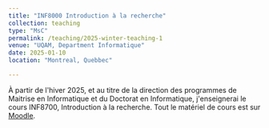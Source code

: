 ```yaml
---
title: "INF8000 Introduction à la recherche"
collection: teaching
type: "MsC"
permalink: /teaching/2025-winter-teaching-1
venue: "UQAM, Department Informatique"
date: 2025-01-10
location: "Montreal, Quebbec"

---
```


À partir de l'hiver 2025, et au titre de la direction des programmes de Maitrise en Informatique et du Doctorat en Informatique, j'enseignerai le cours INF8700, Introduction à la recherche. Tout le matériel de cours est sur [Moodle](https://www.moodle2.uqam.ca/).
